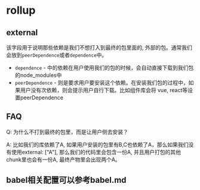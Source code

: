 # rollup

## external
该字段用于说明那些依赖是我们不想打入到最终的包里面的, 外部的包。通常我们会放到`peerDependence`或者`dependence`中。
- `dependence` - 中的依赖在用户使用我们的包的时候，会自动直接下载到我们包的node_modules中
- `peerDependence` - 则是要求用户要安装这个依赖。在安装我们包的过程中，如果用户没有次依赖，则会提示用户自行下载。比如组件库会将 vue, react等设置peerDependence

## FAQ
Q: 为什么不打到最终的包里，而是让用户侧去安装？

A: 比如我们的库依赖了A, 如果用户安装的包里有B,C也依赖了A，那么如果我们没有使用external: ["A"], 那么我们的代码里会包含一份A, 并且用户打包的其他chunk里也会有一份A, 最终产物里会出现两个A。
## babel相关配置可以参考babel.md